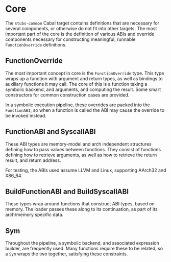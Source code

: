 # Core

The `stubs-common` Cabal target contains definitions that are necessary for several components, or otherwise do not fit into other targets. The most important part of the core is the definition of various ABIs and override components necessary for constructing meaningful, runnable `FunctionOverride` definitions.

## FunctionOverride

The most important concept in core is the `FunctionOverride` type. This type wraps up a function with argument and return types, as well as bindings to auxiliary functions it may call. The core of this is a function taking a symbolic backend, and arguments, and computing the result. Some smart constructors for common construction cases are provided.

In a symbolic execution pipeline, these overrides are packed into the `FunctionABI`, so when a function is called the ABI may cause the override to be invoked instead.

## FunctionABI and SyscallABI

These ABI types are memory-model and arch independent structures defining how to pass values between functions. They consist of functions defining how to retrieve arguments, as well as how to retrieve the return result, and return address.

For testing, the ABIs used assume LLVM and Linux, supporting AArch32 and X86_64.

## BuildFunctionABI and BuildSyscallABI
These types wrap around functions that construct ABI types, based on memory. The loader passes these along to its continuation, as part of its arch/memory specific data.

## Sym

Throughout the pipeline, a symbolic backend, and associated expression builder, are frequently used. Many functions require these to be related, so a `Sym` wraps the two together, satisfying these constraints.
